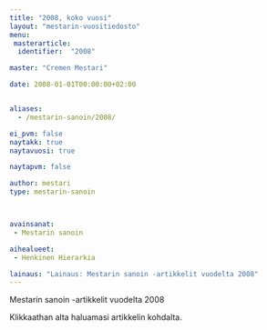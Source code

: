 ```yaml
---
title: "2008, koko vuosi"
layout: "mestarin-vuositiedosto"
menu:
 masterarticle:
  identifier:  "2008"

master: "Cremen Mestari"

date: 2008-01-01T00:00:00+02:00


aliases:
  - /mestarin-sanoin/2008/

ei_pvm: false
naytakk: true
naytavuosi: true

naytapvm: false

author: mestari
type: mestarin-sanoin



avainsanat:
 - Mestarin sanoin

aihealueet:
 - Henkinen Hierarkia

lainaus: "Lainaus: Mestarin sanoin -artikkelit vuodelta 2008"
---
```

<p>Mestarin sanoin -artikkelit vuodelta 2008</p>
<p>Klikkaathan alta haluamasi artikkelin kohdalta.</p>